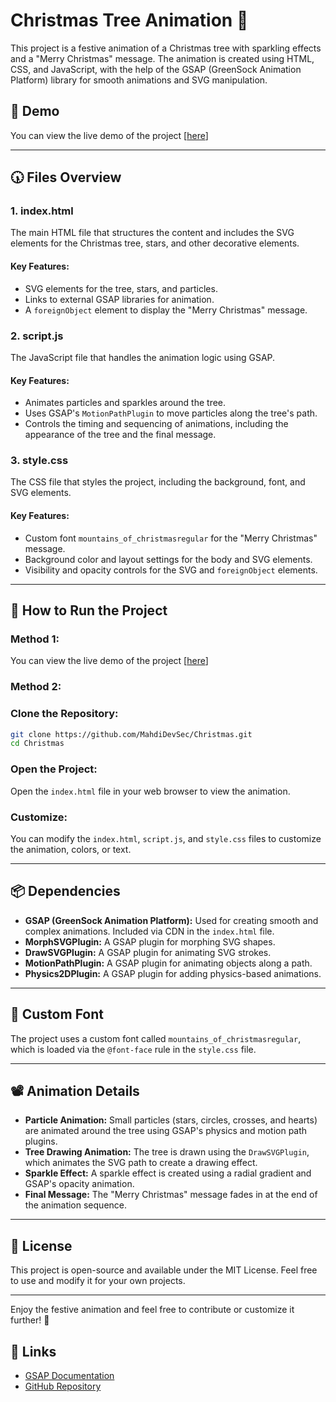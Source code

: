 # Christmas Tree Animation 🎄
This project is a festive animation of a Christmas tree with sparkling effects and a "Merry Christmas" message. The animation is created using HTML, CSS, and JavaScript, with the help of the GSAP (GreenSock Animation Platform) library for smooth animations and SVG manipulation.

## 🎥 Demo
You can view the live demo of the project [[here](https://mahdidevsec.github.io/Christmas/)]

---

## 🕠️ Files Overview

### 1. index.html
The main HTML file that structures the content and includes the SVG elements for the Christmas tree, stars, and other decorative elements.

#### Key Features:
- SVG elements for the tree, stars, and particles.
- Links to external GSAP libraries for animation.
- A `foreignObject` element to display the "Merry Christmas" message.

### 2. script.js
The JavaScript file that handles the animation logic using GSAP.

#### Key Features:
- Animates particles and sparkles around the tree.
- Uses GSAP's `MotionPathPlugin` to move particles along the tree's path.
- Controls the timing and sequencing of animations, including the appearance of the tree and the final message.

### 3. style.css
The CSS file that styles the project, including the background, font, and SVG elements.

#### Key Features:
- Custom font `mountains_of_christmasregular` for the "Merry Christmas" message.
- Background color and layout settings for the body and SVG elements.
- Visibility and opacity controls for the SVG and `foreignObject` elements.

---

## 🚀 How to Run the Project

### Method 1:
You can view the live demo of the project [[here](https://mahdidevsec.github.io/Christmas/)]

### Method 2:

### Clone the Repository:
```bash
git clone https://github.com/MahdiDevSec/Christmas.git
cd Christmas
```

### Open the Project:
Open the `index.html` file in your web browser to view the animation.

### Customize:
You can modify the `index.html`, `script.js`, and `style.css` files to customize the animation, colors, or text.

---

## 📦 Dependencies

- **GSAP (GreenSock Animation Platform):** Used for creating smooth and complex animations. Included via CDN in the `index.html` file.
- **MorphSVGPlugin:** A GSAP plugin for morphing SVG shapes.
- **DrawSVGPlugin:** A GSAP plugin for animating SVG strokes.
- **MotionPathPlugin:** A GSAP plugin for animating objects along a path.
- **Physics2DPlugin:** A GSAP plugin for adding physics-based animations.

---

## 🎨 Custom Font
The project uses a custom font called `mountains_of_christmasregular`, which is loaded via the `@font-face` rule in the `style.css` file.

---

## 📽️ Animation Details

- **Particle Animation:** Small particles (stars, circles, crosses, and hearts) are animated around the tree using GSAP's physics and motion path plugins.
- **Tree Drawing Animation:** The tree is drawn using the `DrawSVGPlugin`, which animates the SVG path to create a drawing effect.
- **Sparkle Effect:** A sparkle effect is created using a radial gradient and GSAP's opacity animation.
- **Final Message:** The "Merry Christmas" message fades in at the end of the animation sequence.

---

## 📜 License
This project is open-source and available under the MIT License. Feel free to use and modify it for your own projects.

---

Enjoy the festive animation and feel free to contribute or customize it further! 🎄

## 🔗 Links
- [GSAP Documentation](https://greensock.com/docs/)
- [GitHub Repository](https://github.com/MahdiDevSec/Christmas)

